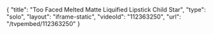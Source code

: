 {
    "title": "Too Faced Melted Matte Liquified Lipstick  Child Star",
    "type": "solo",
    "layout": "iframe-static",
    "videoId": "112363250",
    "url": "\/tvpembed\/112363250"
}
